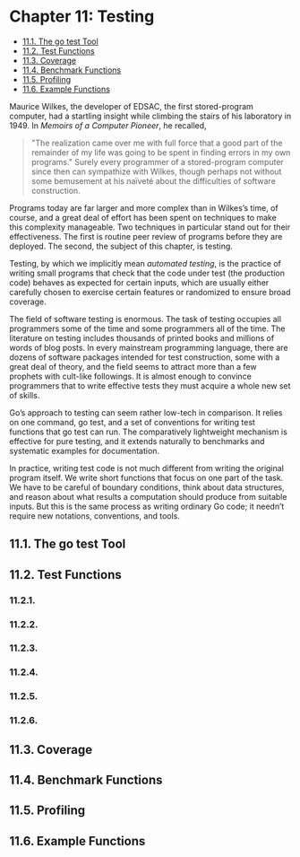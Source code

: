 # Chapter 11: Testing

<!-- TOC -->

- [11.1. The go test Tool](#111-the-go-test-tool)
- [11.2. Test Functions](#112-test-functions)
- [11.3. Coverage](#113-coverage)
- [11.4. Benchmark Functions](#114-benchmark-functions)
- [11.5. Profiling](#115-profiling)
- [11.6. Example Functions](#116-example-functions)

<!-- /TOC -->

Maurice Wilkes, the developer of EDSAC, the first stored-program computer, had a startling insight while climbing the stairs of his laboratory in 1949. In *Memoirs of a Computer Pioneer*, he recalled, 
> "The realization came over me with full force that a good part of the remainder of my life was going to be spent in finding errors in my own programs." 
Surely every programmer of a stored-program computer since then can sympathize with Wilkes, though perhaps not without some bemusement at his naïveté about the difficulties of software construction.

Programs today are far larger and more complex than in Wilkes’s time, of course, and a great deal of effort has been spent on techniques to make this complexity manageable. Two techniques in particular stand out for their effectiveness. The first is routine peer review of programs before they are deployed. The second, the subject of this chapter, is testing.

Testing, by which we implicitly mean *automated testing*, is the practice of writing small programs that check that the code under test (the production code) behaves as expected for certain inputs, which are usually either carefully chosen to exercise certain features or randomized to ensure broad coverage.

The field of software testing is enormous. The task of testing occupies all programmers some of the time and some programmers all of the time. The literature on testing includes thousands of printed books and millions of words of blog posts. In every mainstream programming language, there are dozens of software packages intended for test construction, some with a great deal of theory, and the field seems to attract more than a few prophets with cult-like followings. It is almost enough to convince programmers that to write effective tests they must acquire a whole new set of skills.

Go’s approach to testing can seem rather low-tech in comparison. It relies on one command, go test, and a set of conventions for writing test functions that go test can run. The comparatively lightweight mechanism is effective for pure testing, and it extends naturally to benchmarks and systematic examples for documentation.

In practice, writing test code is not much different from writing the original program itself. We write short functions that focus on one part of the task. We have to be careful of boundary conditions, think about data structures, and reason about what results a computation should produce from suitable inputs. But this is the same process as writing ordinary Go code; it needn’t require new notations, conventions, and tools.

## 11.1. The go test Tool 
## 11.2. Test Functions 
### 11.2.1.
### 11.2.2.
### 11.2.3.
### 11.2.4.
### 11.2.5.
### 11.2.6.
## 11.3. Coverage 
## 11.4. Benchmark Functions 
## 11.5. Profiling 
## 11.6. Example Functions 
